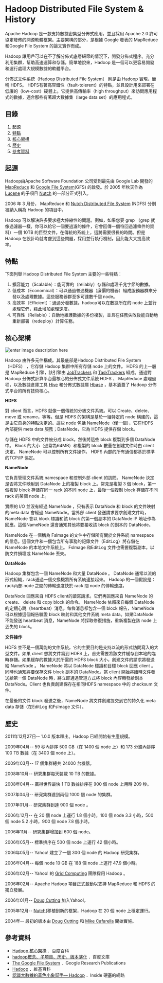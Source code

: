 **Hadoop Distributed File System & History**
=======
Apache Hadoop 是一款支持數據密集型分佈式應用，並且採用 Apache 2.0 許可協定發佈的開源軟體框架。主要架構的部分，是根據 Google 發表的 MapReduce 和Google File System 的論文實作而成。

Hadoop 讓用戶可以在不了解分佈式底層細節的情況下，開發分佈式程序。充分利用集群，幫助高速運算和存儲。簡單地說來，Hadoop 是一個可以更容易開發和運行處理大規模數據的軟體平台。

分佈式文件系統（Hadoop Distributed File System） 則是由 Hadoop 實現，簡稱 HDFS。 HDFS有著高容錯性（fault-tolerent）的特點，並且設計用來部署在低廉的（low-cost）硬體上。它提供高傳輸率（high throughput）來訪問應用程式的數據，適合那些有著超大數據集（large data set）的應用程式。

目錄
--
 1. [起源](#起源)
 2. [特點](#特點)
 3. [核心架構](#核心架構)
 4. [歷史](#歷史)
 5. [參考資料](#參考資料)

起源
--
Hadoop由Apache Software Foundation 公司受到最先由 Google Lab 開發的  [MapReduce](https://en.wikipedia.org/wiki/MapReduce) 和 [Google File System](research.google.com/archive/gfs.html)(GFS) 的啟發。於 2005 年秋天作為 [Lucene](https://zh.wikipedia.org/zh-tw/Lucene) 的子項目 [Nutch](https://en.wikipedia.org/wiki/Nutch) 的一部分正式引入。

2006 年 3 月份， MapReduce 和 [Nutch Distributed File System](wiki.apache.org/nutch/NutchDistributedFileSystem) (NDFS) 分別被納入稱為 Hadoop 的項目中。

Hadoop 可以解決許多要求極大伸縮性的問題。例如，如果您要 grep （grep 就像過濾器一樣，你可以給它一個要過濾的條件，它會回傳一個符回過濾條件的資料）一個 10TB 的巨型文件，在傳統的系統上，這將需要很長的時間。但是 Hadoop 在設計時就考慮到這些問題，採用並行執行機制，因此能大大提高效率。

特點
----

下面列舉 Hadoop Distributed File System 主要的一些特點： 

 1. 擴容能力（Scalable）：能可靠的（reliably）存儲和處理千兆字節的數據。
 2. 低成本（Economical）：可以通過普通機器（廉價的機器）組成服務器群來分發以及處理數據。這些服務器群至多可達數千個 node。
 3. 高效率（Efficient）：通過分發數據，hadoop可以在數據所在的 node 上並行處理它們，藉此增加處理速度。
 4. 可靠性（Reliable）：自動地維護數據的多份複製，並且在任務失敗後能自動地重新部署（redeploy）計算任務。

核心架構
----
![enter image description here](https://hadoop.apache.org/docs/r1.2.1/images/hdfsarchitecture.gif)

Hadoop 由許多元件構成。其最底部是Hadoop Distributed File System（HDFS） ，它存儲 Hadoop 集群中所有存儲 node 上的文件。 HDFS 的上一層是 MapReduce 引擎，該引擎由 [JobTrackers](http://wiki.apache.org/hadoop/JobTracker) 和 [TaskTrackers](http://wiki.apache.org/hadoop/TaskTracker) 組成。通過對 Hadoop 分佈式計算平台最核心的分佈式文件系統 HDFS 、 MapReduce 處理過程，以及數據倉庫工具  [Hive](https://en.wikipedia.org/wiki/Apache_Hive) 和分佈式數據庫 [Hbase](https://zh.wikipedia.org/zh-tw/Apache_HBase) ，基本涵蓋了 Hadoop 分佈式平台的所有技術核心。 

**HDFS**

對 client 而言，HDFS 就像一個傳統的分級文件系統。可以 Create、delete、move 或 rename，等等。但是 HDFS 的架構是基於一組特定的 node 構建的，這是由它自身的特點決定的。這些 node 包括 NameNode（僅一個），它在HDFS 內部提供 meta data 服務；DataNode，它為 HDFS 提供存儲 block。

存儲在 HDFS 中的文件被分成 block，然後將這些 block 複製到多個 DataNode 中。 Block 的大小（通常為64MB）和複製的 block 數量在創建文件時由 client 決定。 NameNode 可以控制所有文件操作。 HDFS 內部的所有通信都基於標準的TCP/IP 協定。

**NameNode**

它負責管理文件系統 namespace 和控制外部 client 的訪問。 NameNode 決定是否將文件映射到 DataNode 上的複製 block 上。常見是複製 3 個 block，第一個複製 block 存儲在同一 rack 的不同 node 上，最後一個複制 block 存儲在不同 rack 的某個 node 上。

實際的 I/O 並沒有經過 NameNode ，只有表示 DataNode 和 block 的文件映射的meta data 會經過 NameNode。當外部 client 發送請求要求創建文件時，NameNode 會以 block 標識和該 block 的第一個副本的 DataNode IP 地址作為回應。這個NameNode 還會通知其他將要接收該 block 的副本的 DataNode。

NameNode 在一個稱為 FsImage 的文件中存儲所有關於文件系統 namespace 的信息。這個文件和一個包含所有事務的記錄文件（EditLog）將存儲在 NameNode 的本地文件系統上。 FsImage 和EditLog 文件也需要複製副本，以防文件損壞或 NameNode 丟失。


**DataNode**

Hadoop 集群包含一個 NameNode 和大量 DataNode 。 DataNode 通常以流的形式組織，rack通過一個交換機將所有系統連接起來。 Hadoop 的一個假設是：rack內部 node 之間的傳輸速度快於 rack 間 node 的傳輸速度。

DataNode 回應來自 HDFS client的讀寫請求。它們再回應來自 NameNode 的 create、 delete 和 copy block 的命令。 NameNode 依賴來自每個 DataNode 的定期心跳（heartbeat）消息。每條消息都包含一個 block 報告，NameNode 可以根據這個報告驗證 block 映射和其他文件系統 meta data。如果DataNode 不能發送 heartbeat 消息，NameNode 將採取修復措施，重新複製在該 node 上丟失的 block。

**文件操作**

HDFS 並不是一個萬能的文件系統。它的主要目的是支持以流的形式訪問寫入的大型文件。如果 client 想將文件寫到 HDFS 上，首先需要將該文件緩存到本地的臨時存儲。如果緩存的數據大於所需的 HDFS block 大小，創建文件的請求將發送給  NameNode 。 NameNode 將以 DataNode 標識和目標 block 回應 client 。
同時也通知將要保存文件 block 副本的 DataNode。當 client 開始將臨時文件發送給第一個 DataNode 時，將立即通過管道方式將 block 內容轉發給副本DataNode。Client 也負責創建保存在相同HDFS namespace 中的 checksum 文件。

在最後的文件 block 發送之後，NameNode 將文件創建提交到它的持久化 meta data 存儲（在EditLog 和FsImage 文件）。

歷史
--
2011年12月27日-- 1.0.0 版本釋出。Hadoop 已經開始有生產規模。

2009年04月-- 59 秒內排序 500 GB（在 1400 個 node 上）和 173 分鐘內排序 100 TB 數據（在 3400 個 node 上）。

2009年03月-- 17 個集群總共 24000 台機器。

2008年10月-- 研究集群每天裝載 10 TB 的數據。

2008年04月-- 贏得世界最快 1 TB 數據排序在 900 個 node 上用時 209 秒。

2007年04月-- 研究集群達到兩個 1000 個 node 的集群。

2007年01月-- 研究集群到達 900 個 node 。

2006年12月-- 在 20 個 node 上運行 1.8 個小時，100 個 node 3.3 小時，500 個 node 5.2 小時，900 個 node 7.8 個小時。

2006年11月-- 研究集群增加到 600 個 node。

2006年05月-- 標準排序在 500 個 node 上運行 42 個小時。

2006年05月-- Yahoo! 建立了一個 300 個 node 的 Hadoop 研究集群。

2006年04月-- 每個 node 10 GB 在 188 個 node 上運行 47.9 個小時。

2006年02月-- Yahoo! 的 [Grid Computing](https://zh.wikipedia.org/zh-tw/网格计算) 團隊採用 Hadoop 。

2006年02月-- Apache Hadoop 項目正式啟動以支持 MapReduce 和 HDFS 的獨立發展。

2006年01月-- [Doug Cutting](https://en.wikipedia.org/wiki/Doug_Cutting) 加入Yahoo!。

2005年12月-- [Nutch](https://en.wikipedia.org/wiki/Nutch)(移植到新的框架，Hadoop 在 20 個 node 上穩定運行。

2004年-- 最初的版本由 [Doug Cutting](https://en.wikipedia.org/wiki/Doug_Cutting) 和 [Mike Cafarella](https://en.wikipedia.org/wiki/Mike_Cafarella) 開始實施。

參考資料
--
 - [Hadoop 核心架構](http://baike.baidu.com/item/Hadoop) ．百度百科
 - [hadoop概念、子项目、历史、版本演化](http://wenku.baidu.com/view/3dc53793fd0a79563c1e722a) ．百度文庫
 - [The Google File System](http://research.google.com/archive/gfs.html) ．Google Research Publications
 - [Hadoop](ttps://zh.wikipedia.org/zh-tw/Apache_Hadoop)  ．維基百科
 - [認識大數據的黃色小象幫手–– Hadoop](www.inside.com.tw/2015/03/12/big-data-4-hadoop)  ．Inside 硬塞的網路
